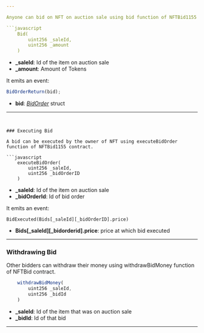 ```yaml
---

Anyone can bid on NFT on auction sale using bid function of NFTBid1155 contract.

```javascript
    Bid(
        uint256 _saleId,
        uint256 _amount
    )
```

- **\_saleId**: Id of the item on auction sale
- **\_amount**: Amount of Tokens

It emits an event:

```javascript
BidOrderReturn(bid);
```

- **bid**: [_BidOrder_](../Structs/4_BidOrder.md) struct

---
```


### Executing Bid

A bid can be executed by the owner of NFT using executeBidOrder function of NFTBid1155 contract.

```javascript
    executeBidOrder(
        uint256 _saleId,
        uint256 _bidOrderID
    )
```

- **\_saleId**: Id of the item on auction sale
- **\_bidOrderId**: Id of bid order

It emits an event:

```
BidExecuted(Bids[_saleId][_bidOrderID].price)
```

- **Bids[\_saleId][_bidorderid].price**: price at which bid executed

---

### Withdrawing Bid

Other bidders can withdraw their money using withdrawBidMoney function of NFTBid contract.

```javascript
    withdrawBidMoney(
        uint256 _saleId,
        uint256 _bidId
    )
```

- **\_saleId**: Id of the item that was on auction sale
- **\_bidId**: Id of that bid

---
